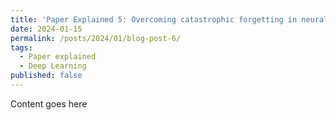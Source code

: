 ```yaml
---
title: 'Paper Explained 5: Overcoming catastrophic forgetting in neural networks'
date: 2024-01-15
permalink: /posts/2024/01/blog-post-6/
tags:
  - Paper explained
  - Deep Learning
published: false
---
```


Content goes here
